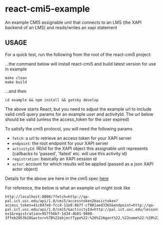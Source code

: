 # react-cmi5-example
An example CMI5 assignable unit that connects to an LMS (the XAPI backend of an LMS) and reads/writes an xapi statement

## USAGE

For a quick test, run the following from the root of the react-cmi5 project:

...the command below will install react-cmi5 and build latest version for use in example
```
make clean
make build
``` 
...and then
```
cd example && npm install && gatsby develop
```

The above starts React, but you need to adjust the example url to include valid cmi5 query params for an example user and activityId. The url below should be valid (unless the access_token for the user expired)

To satisfy the cmi5 protocol, you will need the following params

- `fetch`: a url to retrieve an access token for your XAPI server
- `endpoint`: the root endpoint for your XAPI server
- `activityId`: IRI/id for the XAPI object this assignable unit represents (callbacks to 'passed', 'failed' etc. will use this activity id)
- `registration`: basically an XAPI session id
- `actor`: account for which results will be applied (passed as a json XAPI actor object)

Details for the above are here in the cmi5 spec [here](https://github.com/AICC/CMI-5_Spec_Current/blob/quartz/cmi5_spec.md#81-launch-method)

For reference, the below is what an example url might look like

```
http://localhost:8000/?fetch=http://qa-pal.ict.usc.edu/api/1.0/cmi5/accesstoken2basictoken?access_token=41c847e0-fccd-11e8-8b7f-cf001aed3365&endpoint=http://qa-pal.ict.usc.edu/api/1.0/cmi5/&activityId=http://pal.ict.usc.edu/lessons/cmi5-ex1&registration=957f56b7-1d34-4b01-9408-3ffeb2053b28&actor=%7B%22objectType%22:%20%22Agent%22,%22name%22:%20%22taflearner1%22,%22account%22:%20%7B%22homePage%22:%20%22http://pal.ict.usc.edu/xapi/users%22,%22name%22:%20%225c0eec7993c7cf001aed3365%22%7D%7D
```
